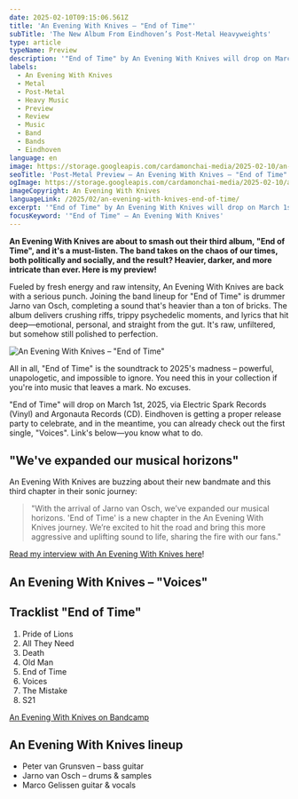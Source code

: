```yaml
---
date: 2025-02-10T09:15:06.561Z
title: 'An Evening With Knives – "End of Time"'
subTitle: 'The New Album From Eindhoven’s Post-Metal Heavyweights'
type: article
typeName: Preview
description: '"End of Time" by An Evening With Knives will drop on March 1st. Check out my preview and listen to the first song now!'
labels:
  - An Evening With Knives
  - Metal
  - Post-Metal
  - Heavy Music
  - Preview
  - Review
  - Music
  - Band
  - Bands
  - Eindhoven
language: en
image: https://storage.googleapis.com/cardamonchai-media/2025-02-10/an-evening-with-knives-end-of-time-soundsvegan-com-1-jpg-imagine-483838_696666_1024_768/640.webp
seoTitle: 'Post-Metal Preview – An Evening With Knives – "End of Time"'
ogImage: https://storage.googleapis.com/cardamonchai-media/2025-02-10/an-evening-with-knives-end-of-time-soundsvegan-com-og-jpg-imagine-282818_473b29_1200_628/640.webp
imageCopyright: An Evening With Knives
languageLink: /2025/02/an-evening-with-knives-end-of-time/
excerpt: '"End of Time" by An Evening With Knives will drop on March 1st—and you can already listen to the first pre-released single now! Dark, heavy and powerfull sounds await you so you need to click the play button! With this record the band from Einhoven has opened a new, uplifting chapter!'
focusKeyword: '"End of Time" – An Evening With Knives'
---
```


**An Evening With Knives are about to smash out their third album, "End of Time", and it's a must-listen. The band takes on the chaos of our times, both politically and socially, and the result? Heavier, darker, and more intricate than ever. Here is my preview!**

Fueled by fresh energy and raw intensity, An Evening With Knives are back with a serious punch. Joining the band lineup for "End of Time" is drummer Jarno van Osch, completing a sound that's heavier than a ton of bricks. The album delivers crushing riffs, trippy psychedelic moments, and lyrics that hit deep—emotional, personal, and straight from the gut. It's raw, unfiltered, but somehow still polished to perfection.

![An Evening With Knives – "End of Time"](https://storage.googleapis.com/cardamonchai-media/2025-02-10/an-evening-with-knives-end-of-time-album-cover-soundsvegan-com-jpg-imagine-281818_8d573a_1500_1500/640.webp 'An Evening With Knives – "End of Time"')

All in all, "End of Time" is the soundtrack to 2025's madness – powerful, unapologetic, and impossible to ignore. You need this in your collection if you're into music that leaves a mark. No excuses.

"End of Time" will drop on March 1st, 2025, via Electric Spark Records (Vinyl) and Argonauta Records (CD). Eindhoven is getting a proper release party to celebrate, and in the meantime, you can already check out the first single, "Voices". Link's below—you know what to do.

## "We've expanded our musical horizons"

An Evening With Knives are buzzing about their new bandmate and this third chapter in their sonic journey:

> "With the arrival of Jarno van Osch, we’ve expanded our musical horizons. 'End of Time' is a new chapter in the An Evening With Knives journey. We’re excited to hit the road and bring this more aggressive and uplifting sound to life, sharing the fire with our fans."

[Read my interview with An Evening With Knives here](/2023/02/an-evening-with-knives-interview-en/)!

## An Evening With Knives – "Voices"

<YouTube id="7LlJx1ZvlcI" />

## Tracklist "End of Time"

1. Pride of Lions
2. All They Need
3. Death
4. Old Man
5. End of Time
6. Voices
7. The Mistake
8. S21

[An Evening With Knives on Bandcamp](https://aneveningwithknives.bandcamp.com/album/end-of-time)

## An Evening With Knives lineup

- Peter van Grunsven – bass guitar
- Jarno van Osch – drums & samples
- Marco Gelissen guitar & vocals

<Gallery name="glry-an-evening-with-knives-soundsvegan" />
